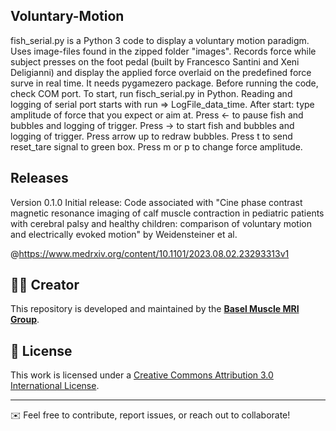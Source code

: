 ## Voluntary-Motion
fish_serial.py is a Python 3 code to display a voluntary motion paradigm. Uses image-files found in the zipped folder "images". Records force while subject presses on the foot pedal (built by Francesco Santini and Xeni Deligianni) and display the applied force overlaid on the predefined force surve in real time. It needs pygamezero package. Before running the code, check COM port. To start, 
run fisch_serial.py in Python. Reading and logging of serial port starts with run => LogFile_data_time.
After start: type amplitude of force that you expect or aim at.
Press <- to pause fish and bubbles and logging of trigger.
Press -> to start fish and bubbles and logging of trigger.
Press arrow up to redraw bubbles.
Press t to send reset_tare signal to green box.
Press m or p to change force amplitude.

## Releases 
Version 0.1.0 Initial release: Code associated with "Cine phase contrast magnetic resonance imaging of calf muscle contraction in pediatric patients with cerebral palsy and healthy children: comparison of voluntary motion and electrically evoked motion" by Weidensteiner et al.

@https://www.medrxiv.org/content/10.1101/2023.08.02.23293313v1

## 👨‍💻 Creator
This repository is developed and maintained by the [**Basel Muscle MRI Group**](https://dbe.unibas.ch/en/research/imaging-modelling-diagnosis/basel-muscle-mri/).

## 📜 License
This work is licensed under a [Creative Commons Attribution 3.0 International License](https://creativecommons.org/licenses/by/3.0/).

-----------

✉️ Feel free to contribute, report issues, or reach out to collaborate!
